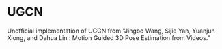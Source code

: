 # UGCN
Unofficial implementation of UGCN from "Jingbo Wang, Sijie Yan, Yuanjun Xiong, and Dahua Lin : Motion Guided 3D Pose Estimation from Videos."
